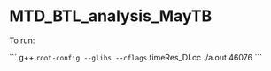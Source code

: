 # MTD_BTL_analysis_MayTB

To run:

\```
g++ `root-config --glibs --cflags` timeRes_DI.cc 
./a.out 46076
\```
